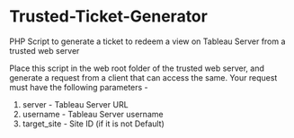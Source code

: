 # Trusted-Ticket-Generator
PHP Script to generate a ticket to redeem a view on Tableau Server from a trusted web server

Place this script in the web root folder of the trusted web server, and generate a request from a client that can access the same. Your request must have the following parameters -
1. server - Tableau Server URL
2. username - Tableau Server username
3. target_site - Site ID (if it is not Default)
